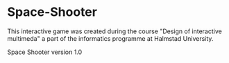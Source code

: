 # Space-Shooter
This interactive game was created during the course "Design of interactive multimeda" a part of the informatics programme at Halmstad University.

Space Shooter version 1.0
